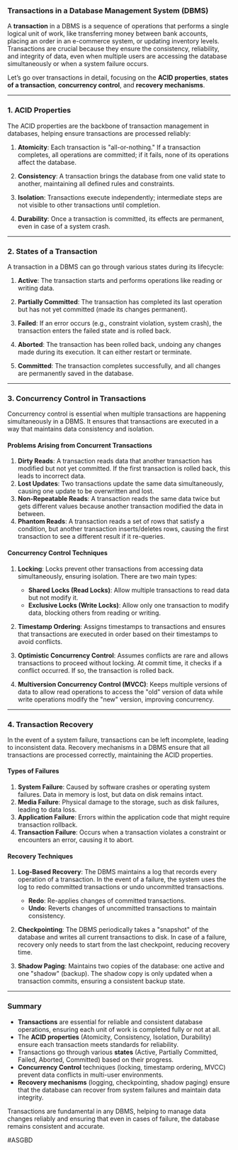### Transactions in a Database Management System (DBMS)

A **transaction** in a DBMS is a sequence of operations that performs a single logical unit of work, like transferring money between bank accounts, placing an order in an e-commerce system, or updating inventory levels. Transactions are crucial because they ensure the consistency, reliability, and integrity of data, even when multiple users are accessing the database simultaneously or when a system failure occurs.

Let’s go over transactions in detail, focusing on the **ACID properties**, **states of a transaction**, **concurrency control**, and **recovery mechanisms**.

---

### 1. **ACID Properties**

The ACID properties are the backbone of transaction management in databases, helping ensure transactions are processed reliably:

1. **Atomicity**: Each transaction is "all-or-nothing." If a transaction completes, all operations are committed; if it fails, none of its operations affect the database. 

2. **Consistency**: A transaction brings the database from one valid state to another, maintaining all defined rules and constraints.

3. **Isolation**: Transactions execute independently; intermediate steps are not visible to other transactions until completion.

4. **Durability**: Once a transaction is committed, its effects are permanent, even in case of a system crash.


---

### 2. **States of a Transaction**

A transaction in a DBMS can go through various states during its lifecycle:

1. **Active**: The transaction starts and performs operations like reading or writing data.

2. **Partially Committed**: The transaction has completed its last operation but has not yet committed (made its changes permanent).

3. **Failed**: If an error occurs (e.g., constraint violation, system crash), the transaction enters the failed state and is rolled back.

4. **Aborted**: The transaction has been rolled back, undoing any changes made during its execution. It can either restart or terminate.

5. **Committed**: The transaction completes successfully, and all changes are permanently saved in the database.

---

### 3. **Concurrency Control in Transactions**

Concurrency control is essential when multiple transactions are happening simultaneously in a DBMS. It ensures that transactions are executed in a way that maintains data consistency and isolation.

#### Problems Arising from Concurrent Transactions

1. **Dirty Reads**: A transaction reads data that another transaction has modified but not yet committed. If the first transaction is rolled back, this leads to incorrect data.
2. **Lost Updates**: Two transactions update the same data simultaneously, causing one update to be overwritten and lost.
3. **Non-Repeatable Reads**: A transaction reads the same data twice but gets different values because another transaction modified the data in between.
4. **Phantom Reads**: A transaction reads a set of rows that satisfy a condition, but another transaction inserts/deletes rows, causing the first transaction to see a different result if it re-queries.

#### Concurrency Control Techniques

1. **Locking**: Locks prevent other transactions from accessing data simultaneously, ensuring isolation. There are two main types:
   - **Shared Locks (Read Locks)**: Allow multiple transactions to read data but not modify it.
   - **Exclusive Locks (Write Locks)**: Allow only one transaction to modify data, blocking others from reading or writing.

2. **Timestamp Ordering**: Assigns timestamps to transactions and ensures that transactions are executed in order based on their timestamps to avoid conflicts.

3. **Optimistic Concurrency Control**: Assumes conflicts are rare and allows transactions to proceed without locking. At commit time, it checks if a conflict occurred. If so, the transaction is rolled back.

4. **Multiversion Concurrency Control (MVCC)**: Keeps multiple versions of data to allow read operations to access the "old" version of data while write operations modify the "new" version, improving concurrency.

---

### 4. **Transaction Recovery**

In the event of a system failure, transactions can be left incomplete, leading to inconsistent data. Recovery mechanisms in a DBMS ensure that all transactions are processed correctly, maintaining the ACID properties.

#### Types of Failures

1. **System Failure**: Caused by software crashes or operating system failures. Data in memory is lost, but data on disk remains intact.
2. **Media Failure**: Physical damage to the storage, such as disk failures, leading to data loss.
3. **Application Failure**: Errors within the application code that might require transaction rollback.
4. **Transaction Failure**: Occurs when a transaction violates a constraint or encounters an error, causing it to abort.

#### Recovery Techniques

1. **Log-Based Recovery**: The DBMS maintains a log that records every operation of a transaction. In the event of a failure, the system uses the log to redo committed transactions or undo uncommitted transactions.
   - **Redo**: Re-applies changes of committed transactions.
   - **Undo**: Reverts changes of uncommitted transactions to maintain consistency.

2. **Checkpointing**: The DBMS periodically takes a "snapshot" of the database and writes all current transactions to disk. In case of a failure, recovery only needs to start from the last checkpoint, reducing recovery time.

3. **Shadow Paging**: Maintains two copies of the database: one active and one "shadow" (backup). The shadow copy is only updated when a transaction commits, ensuring a consistent backup state.

---

### Summary

- **Transactions** are essential for reliable and consistent database operations, ensuring each unit of work is completed fully or not at all.
- The **ACID properties** (Atomicity, Consistency, Isolation, Durability) ensure each transaction meets standards for reliability.
- Transactions go through various **states** (Active, Partially Committed, Failed, Aborted, Committed) based on their progress.
- **Concurrency Control** techniques (locking, timestamp ordering, MVCC) prevent data conflicts in multi-user environments.
- **Recovery mechanisms** (logging, checkpointing, shadow paging) ensure that the database can recover from system failures and maintain data integrity.

Transactions are fundamental in any DBMS, helping to manage data changes reliably and ensuring that even in cases of failure, the database remains consistent and accurate.

#ASGBD